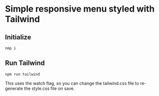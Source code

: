 # Simple responsive menu styled with Tailwind

## Initialize

`nmp i`

## Run Tailwind

`npm run tailwind`

This uses the watch flag, so you can change the tailwind.css file to re-generate the style.css file on save.
